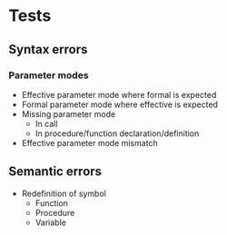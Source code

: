 # Tests

## Syntax errors

### Parameter modes

- Effective parameter mode where formal is expected
- Formal parameter mode where effective is expected
- Missing parameter mode
    - In call
    - In procedure/function declaration/definition
- Effective parameter mode mismatch

## Semantic errors

- Redefinition of symbol
    - Function
    - Procedure
    - Variable
